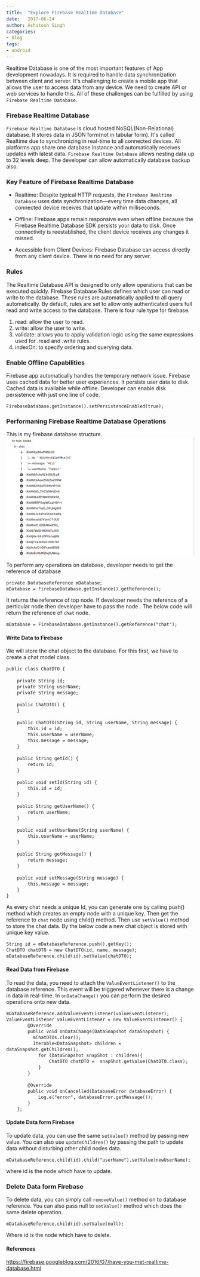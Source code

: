 ```yaml
---
title:  "Explore Firebase Realtime Database"
date:   2017-06-24
author: Ashutosh Singh
categories:
- blog
tags:
- android
---
```



Realtime Database is one of the most important features of App development nowadays. It is required to handle data synchronization between client and server. It's challenging to create a mobile app that allows the user to access data from any device. We need to create API or web services to handle this. All of these challenges can be fulfilled by using `Firebase Realtime Database`.

### Firebase Realtime Database

`Firebase Realtime Database` is cloud hosted NoSQL(Non-Relational) database. It stores data in JSON form(not in tabular form). It's called Realtime due to synchronizing in real-time to all connected devices. All platforms app share one database instance and automatically receives updates with latest data. `Firebase Realtime Database` allows nesting data up to 32 levels deep. The developer can allow automatically database backup also.

### Key Feature of Firebase Realtime Database

* Realtime: Despite typical HTTP requests, the `Firebase Realtime Database` uses data synchronization—every time data changes, all connected device receives that update within milliseconds.

* Offline: Firebase apps remain responsive even when offline because the Firebase Realtime Database SDK persists your data to disk. Once connectivity is reestablished, the client device receives any changes it missed.

* Accessible from Client Devices: Firebase Database can access directly from any client device. There is no need for any server.

### Rules

 The Realtime Database API is designed to only allow operations that can be executed quickly. Firebase Database Rules defines which user can read or write to the database. These rules are automatically applied to all query automatically. By default, rules are set to allow only authenticated users full read and write access to the database. There is four rule type for firebase.
 1. read: allow the user to read.
 2. write: allow the user to write.
 3. validate: allows you to apply validation logic using the same expressions used for .read and .write rules.
 4. indexOn: to specify ordering and querying data.

### Enable Offline Capabilities

Firebase app automatically handles the temporary network issue. Firebase uses cached data for better user experiences. It persists user data to disk. Cached data is available while offline.
Developer can enable disk persistence with just one line of code.
```
FirebaseDatabase.getInstance().setPersistenceEnabled(true);
```

### Performaning Firebase Realtime Database Operations

This is my firebase database structure.
<img src="/static/firebase_database.png" alt="Drawing" style="width: 600px;"/>

To perform any operations on database, developer needs to get the reference of database

```
private DatabaseReference mDatabase;
mDatabase = FirebaseDatabase.getInstance().getReference();
```
It returns the reference of top node. If developer needs the reference of a perticular node then developer have to pass the node . The below code will return the reference of  `chat` node.
```
mDatabase = FirebaseDatabase.getInstance().getReference("chat");
```

#### Write Data to Firebase

We will store the chat object to the database. For this first, we have to create a chat model class.
```
public class ChatDTO {

    private String id;
    private String userName;
    private String message;

    public ChatDTO() {
    }

    public ChatDTO(String id, String userName, String message) {
        this.id = id;
        this.userName = userName;
        this.message = message;
    }

    public String getId() {
        return id;
    }

    public void setId(String id) {
        this.id = id;
    }

    public String getUserName() {
        return userName;
    }

    public void setUserName(String userName) {
        this.userName = userName;
    }

    public String getMessage() {
        return message;
    }

    public void setMessage(String message) {
        this.message = message;
    }
}
```

As every chat needs a unique Id, you can generate one by calling push() method which creates an empty node with a unique key. Then get the reference to `chat` node using child() method. Then use `setValue()` method to store the chat data. By the below code a new chat object is stored with unique key value.

```
String id = mDatabaseReference.push().getKey();
ChatDTO chatDTO = new ChatDTO(id, name, message);
mDatabaseReference.child(id).setValue(chatDTO);
```

#### Read Data from Firebase

To read the data, you need to attach the `ValueEventListener()` to the database reference. This event will be triggered whenever there is a change in data in real-time. In `onDataChange()` you can perform the desired operations onto new data.

```
mDatabaseReference.addValueEventListener(valueEventListener);
ValueEventListener valueEventListener = new ValueEventListener() {
        @Override
        public void onDataChange(DataSnapshot dataSnapshot) {
          mChatDTOs.clear();
          Iterable<DataSnapshot> children =  dataSnapshot.getChildren();
            for (DataSnapshot snapShot : children){
                ChatDTO chatDTO =  snapShot.getValue(ChatDTO.class);
            }
        }

        @Override
        public void onCancelled(DatabaseError databaseError) {
            Log.e("error", databaseError.getMessage());
        }
    };
```

#### Update Data form Firebase

To update data, you can use the same `setValue()` method by passing new value. You can also use `updateChildren()` by passing the path to update data without disturbing other child nodes data.

```
mDatabaseReference.child(id).child("userName").setValue(newUserName);
```
where id is the node which have to update.

### Delete Data form Firebase

To delete data, you can simply call `removeValue()` method on to database reference. You can also pass null to `setValue()` method which does the same delete operation.

```
mDatabaseReference.child(id).setValue(null);
```
Where id is the node which have to delete.


#### References
https://firebase.googleblog.com/2016/07/have-you-met-realtime-database.html
